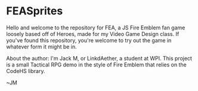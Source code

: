 # FEASprites

Hello and welcome to the repository for FEA, a JS Fire Emblem fan game loosely based off of Heroes, made for my Video Game Design class.
If you've found this repository, you're welcome to try out the game in whatever form it might be in.

About the author:
I'm Jack M, or LinkdAether, a student at WPI. This project is a small Tactical RPG demo in the style of Fire Emblem that relies on the CodeHS library.

~JM
